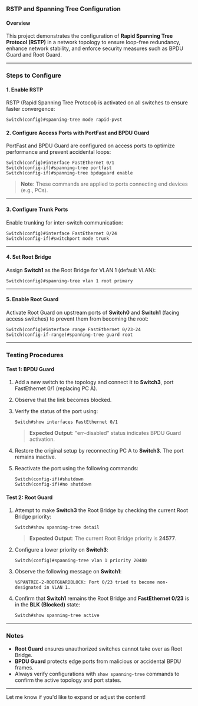 
###  RSTP and Spanning Tree Configuration

#### Overview
This project demonstrates the configuration of **Rapid Spanning Tree Protocol (RSTP)** in a network topology to ensure loop-free redundancy, enhance network stability, and enforce security measures such as BPDU Guard and Root Guard.

---

### Steps to Configure

#### 1. Enable RSTP
RSTP (Rapid Spanning Tree Protocol) is activated on all switches to ensure faster convergence:
```plaintext
Switch(config)#spanning-tree mode rapid-pvst
```

#### 2. Configure Access Ports with PortFast and BPDU Guard
PortFast and BPDU Guard are configured on access ports to optimize performance and prevent accidental loops:
```plaintext
Switch(config)#interface FastEthernet 0/1
Switch(config-if)#spanning-tree portfast
Switch(config-if)#spanning-tree bpduguard enable
```
> **Note**: These commands are applied to ports connecting end devices (e.g., PCs).

---

#### 3. Configure Trunk Ports
Enable trunking for inter-switch communication:
```plaintext
Switch(config)#interface FastEthernet 0/24
Switch(config-if)#switchport mode trunk
```

---

#### 4. Set Root Bridge
Assign **Switch1** as the Root Bridge for VLAN 1 (default VLAN):
```plaintext
Switch(config)#spanning-tree vlan 1 root primary
```

---

#### 5. Enable Root Guard
Activate Root Guard on upstream ports of **Switch0** and **Switch1** (facing access switches) to prevent them from becoming the root:
```plaintext
Switch(config)#interface range FastEthernet 0/23-24
Switch(config-if-range)#spanning-tree guard root
```

---

### Testing Procedures

#### Test 1: BPDU Guard
1. Add a new switch to the topology and connect it to **Switch3**, port FastEthernet 0/1 (replacing PC A).
2. Observe that the link becomes blocked.
3. Verify the status of the port using:
   ```plaintext
   Switch#show interfaces FastEthernet 0/1
   ```
   > **Expected Output**: "err-disabled" status indicates BPDU Guard activation.

4. Restore the original setup by reconnecting PC A to **Switch3**. The port remains inactive.

5. Reactivate the port using the following commands:
   ```plaintext
   Switch(config-if)#shutdown
   Switch(config-if)#no shutdown
   ```

#### Test 2: Root Guard
1. Attempt to make **Switch3** the Root Bridge by checking the current Root Bridge priority:
   ```plaintext
   Switch#show spanning-tree detail
   ```
   > **Expected Output**: The current Root Bridge priority is **24577**.

2. Configure a lower priority on **Switch3**:
   ```plaintext
   Switch(config)#spanning-tree vlan 1 priority 20480
   ```

3. Observe the following message on **Switch1**:
   ```plaintext
   %SPANTREE-2-ROOTGUARDBLOCK: Port 0/23 tried to become non-designated in VLAN 1.
   ```

4. Confirm that **Switch1** remains the Root Bridge and **FastEthernet 0/23** is in the **BLK (Blocked)** state:
   ```plaintext
   Switch#show spanning-tree active
   ```

---

### Notes
- **Root Guard** ensures unauthorized switches cannot take over as Root Bridge.
- **BPDU Guard** protects edge ports from malicious or accidental BPDU frames.
- Always verify configurations with `show spanning-tree` commands to confirm the active topology and port states.

--- 

Let me know if you'd like to expand or adjust the content!
